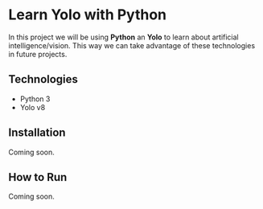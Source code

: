 # Learn Yolo with Python
In this project we will be using **Python** an **Yolo** to learn about artificial intelligence/vision. This way we can take advantage of these technologies in future projects.

## Technologies

* Python 3
* Yolo v8

## Installation

Coming soon.

## How to Run

Coming soon.
